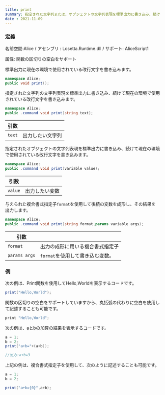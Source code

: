```yaml
---
title: print
summary: 指定された文字列または、オブジェクトの文字列表現を標準出力に書き込み、続けて現在の環境で使用されている改行文字を書き込みます。
date : 2021-11-09
---
```

### 定義
名前空間:Alice / アセンブリ : Losetta.Runtime.dll / サポート: AliceScript1

属性: 関数の区切りの空白をサポート

標準出力に現在の環境で使用されている改行文字を書き込みます。

```cs title="AliceScript"
namespace Alice;
public void print();
```

指定された文字列の文字列表現を標準出力に書き込み、続けて現在の環境で使用されている改行文字を書き込みます。

```cs title="AliceScript"
namespace Alice;
public .command void print(string text);
```

|引数| |
|-|-|
|`text`| 出力したい文字列|

指定されたオブジェクトの文字列表現を標準出力に書き込み、続けて現在の環境で使用されている改行文字を書き込みます。

```cs title="AliceScript"
namespace Alice;
public .command void print(variable value);
```

|引数| |
|-|-|
|`value`| 出力したい変数|

与えられた複合書式指定子`format`を使用して後続の変数を成形し、その結果を出力します。

```cs title="AliceScript"
namespace Alice;
public .command void print(string format,params variable args);
```

|引数| |
|-|-|
|`format`| 出力の成形に用いる複合書式指定子|
|`params args`| `format`を使用して書き込む変数。|

### 例
次の例は、Print関数を使用してHello,Worldを表示するコードです。

```cs title="AliceScript"
print("Hello,World");
```

関数の区切りの空白をサポートしていますから、丸括弧の代わりに空白を使用して記述することも可能です。

```cs title="AliceScript"
print "Hello,World";
```

次の例は、aとbの加算の結果を表示するコードです。

```cs title="AliceScript"
a = 1;
b = 2;
print("a+b="+(a+b));

//出力:a+b=3
```

上記の例は、複合書式指定子を使用して、次のように記述することも可能です。

```cs title="AliceScript"
a = 1;
b = 2;

print("a+b={0}",a+b);
```
